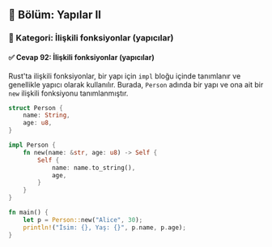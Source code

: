 ## 📘 Bölüm: Yapılar II  
### 🔹 Kategori: İlişkili fonksiyonlar (yapıcılar)  
#### ✅ Cevap 92: İlişkili fonksiyonlar (yapıcılar)

Rust'ta ilişkili fonksiyonlar, bir yapı için `impl` bloğu içinde tanımlanır ve genellikle yapıcı olarak kullanılır. Burada, `Person` adında bir yapı ve ona ait bir `new` ilişkili fonksiyonu tanımlanmıştır.

```rust
struct Person {
    name: String,
    age: u8,
}

impl Person {
    fn new(name: &str, age: u8) -> Self {
        Self {
            name: name.to_string(),
            age,
        }
    }
}

fn main() {
    let p = Person::new("Alice", 30);
    println!("İsim: {}, Yaş: {}", p.name, p.age);
}
```
